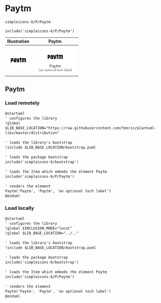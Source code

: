 # Paytm


```text
simpleicons-6/P/Paytm
```

```text
include('simpleicons-6/P/Paytm')
```



| Illustration | Paytm |
| :---: | :---: |
| ![illustration for Illustration](../../simpleicons-6/P/Paytm.png) | ![illustration for Paytm](../../simpleicons-6/P/Paytm.Local.png) |




## Paytm

### Load remotely
```plantuml
@startuml
' configures the library
!global $LIB_BASE_LOCATION="https://raw.githubusercontent.com/tmorin/plantuml-libs/master/distribution"

' loads the library's bootstrap
!include $LIB_BASE_LOCATION/bootstrap.puml

' loads the package bootstrap
include('simpleicons-6/bootstrap')

' loads the Item which embeds the element Paytm
include('simpleicons-6/P/Paytm')

' renders the element
Paytm('Paytm', 'Paytm', 'an optional tech label')
@enduml
```

### Load locally
```plantuml
@startuml
' configures the library
!global $INCLUSION_MODE="local"
!global $LIB_BASE_LOCATION="../.."

' loads the library's bootstrap
!include $LIB_BASE_LOCATION/bootstrap.puml

' loads the package bootstrap
include('simpleicons-6/bootstrap')

' loads the Item which embeds the element Paytm
include('simpleicons-6/P/Paytm')

' renders the element
Paytm('Paytm', 'Paytm', 'an optional tech label')
@enduml
```

